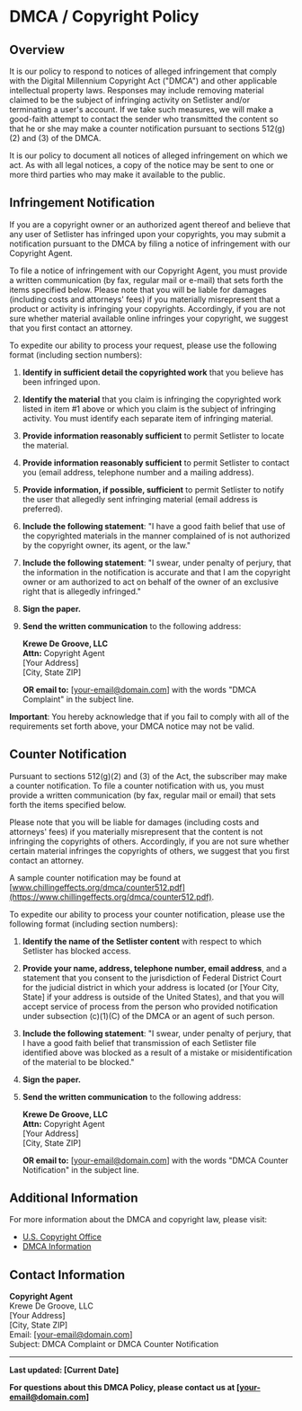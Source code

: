 # DMCA / Copyright Policy

## Overview

It is our policy to respond to notices of alleged infringement that comply with the Digital Millennium Copyright Act ("DMCA") and other applicable intellectual property laws. Responses may include removing material claimed to be the subject of infringing activity on Setlister and/or terminating a user's account. If we take such measures, we will make a good-faith attempt to contact the sender who transmitted the content so that he or she may make a counter notification pursuant to sections 512(g)(2) and (3) of the DMCA.

It is our policy to document all notices of alleged infringement on which we act. As with all legal notices, a copy of the notice may be sent to one or more third parties who may make it available to the public.

## Infringement Notification

If you are a copyright owner or an authorized agent thereof and believe that any user of Setlister has infringed upon your copyrights, you may submit a notification pursuant to the DMCA by filing a notice of infringement with our Copyright Agent.

To file a notice of infringement with our Copyright Agent, you must provide a written communication (by fax, regular mail or e-mail) that sets forth the items specified below. Please note that you will be liable for damages (including costs and attorneys' fees) if you materially misrepresent that a product or activity is infringing your copyrights. Accordingly, if you are not sure whether material available online infringes your copyright, we suggest that you first contact an attorney.

To expedite our ability to process your request, please use the following format (including section numbers):

1. **Identify in sufficient detail the copyrighted work** that you believe has been infringed upon.

2. **Identify the material** that you claim is infringing the copyrighted work listed in item #1 above or which you claim is the subject of infringing activity. You must identify each separate item of infringing material.

3. **Provide information reasonably sufficient** to permit Setlister to locate the material.

4. **Provide information reasonably sufficient** to permit Setlister to contact you (email address, telephone number and a mailing address).

5. **Provide information, if possible, sufficient** to permit Setlister to notify the user that allegedly sent infringing material (email address is preferred).

6. **Include the following statement**: "I have a good faith belief that use of the copyrighted materials in the manner complained of is not authorized by the copyright owner, its agent, or the law."

7. **Include the following statement**: "I swear, under penalty of perjury, that the information in the notification is accurate and that I am the copyright owner or am authorized to act on behalf of the owner of an exclusive right that is allegedly infringed."

8. **Sign the paper.**

9. **Send the written communication** to the following address:

   **Krewe De Groove, LLC**  
   **Attn:** Copyright Agent  
   [Your Address]  
   [City, State ZIP]

   **OR email to:** [your-email@domain.com] with the words "DMCA Complaint" in the subject line.

**Important**: You hereby acknowledge that if you fail to comply with all of the requirements set forth above, your DMCA notice may not be valid.

## Counter Notification

Pursuant to sections 512(g)(2) and (3) of the Act, the subscriber may make a counter notification. To file a counter notification with us, you must provide a written communication (by fax, regular mail or email) that sets forth the items specified below.

Please note that you will be liable for damages (including costs and attorneys' fees) if you materially misrepresent that the content is not infringing the copyrights of others. Accordingly, if you are not sure whether certain material infringes the copyrights of others, we suggest that you first contact an attorney.

A sample counter notification may be found at [www.chillingeffects.org/dmca/counter512.pdf](https://www.chillingeffects.org/dmca/counter512.pdf).

To expedite our ability to process your counter notification, please use the following format (including section numbers):

1. **Identify the name of the Setlister content** with respect to which Setlister has blocked access.

2. **Provide your name, address, telephone number, email address**, and a statement that you consent to the jurisdiction of Federal District Court for the judicial district in which your address is located (or [Your City, State] if your address is outside of the United States), and that you will accept service of process from the person who provided notification under subsection (c)(1)(C) of the DMCA or an agent of such person.

3. **Include the following statement**: "I swear, under penalty of perjury, that I have a good faith belief that transmission of each Setlister file identified above was blocked as a result of a mistake or misidentification of the material to be blocked."

4. **Sign the paper.**

5. **Send the written communication** to the following address:

   **Krewe De Groove, LLC**  
   **Attn:** Copyright Agent  
   [Your Address]  
   [City, State ZIP]

   **OR email to:** [your-email@domain.com] with the words "DMCA Counter Notification" in the subject line.

## Additional Information

For more information about the DMCA and copyright law, please visit:

- [U.S. Copyright Office](https://www.copyright.gov/)
- [DMCA Information](https://www.copyright.gov/dmca/)

## Contact Information

**Copyright Agent**  
Krewe De Groove, LLC  
[Your Address]  
[City, State ZIP]  
Email: [your-email@domain.com]  
Subject: DMCA Complaint or DMCA Counter Notification

---

**Last updated: [Current Date]**

**For questions about this DMCA Policy, please contact us at [your-email@domain.com]**
